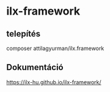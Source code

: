 # ilx-framework

## telepítés

composer attilagyurman/ilx.framework

## Dokumentáció
https://ilx-hu.github.io/ilx-framework/
